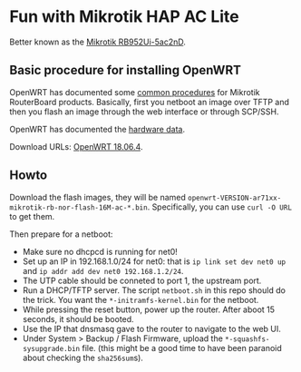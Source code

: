 # Fun with Mikrotik HAP AC Lite

Better known as the [Mikrotik RB952Ui-5ac2nD][mikrotik-hap-ac-lite].

## Basic procedure for installing OpenWRT

OpenWRT has documented some [common procedures][openwrt-rb-common-procedures]
for Mikrotik RouterBoard products. Basically, first you netboot an image over
TFTP and then you flash an image through the web interface or through SCP/SSH.

OpenWRT has documented the [hardware data][openwrt-hap-ac-lite-hwdata].

Download URLs: [OpenWRT 18.06.4][openwrt-download-18-06-4].

## Howto

Download the flash images, they will be named
`openwrt-VERSION-ar71xx-mikrotik-rb-nor-flash-16M-ac-*.bin`. Specifically, you
can use `curl -O URL` to get them.

Then prepare for a netboot:

- Make sure no dhcpcd is running for net0!
- Set up an IP in 192.168.1.0/24 for net0: that is `ip link set dev net0 up`
  and `ip addr add dev net0 192.168.1.2/24`.
- The UTP cable should be conneted to port 1, the upstream port.
- Run a DHCP/TFTP server. The script `netboot.sh` in this repo should do the
  trick. You want the `*-initramfs-kernel.bin` for the netboot.
- While pressing the reset button, power up the router. After aboot 15 seconds, it should be booted.
- Use the IP that dnsmasq gave to the router to navigate to the web UI.
- Under System > Backup / Flash Firmware, upload the `*-squashfs-sysupgrade.bin` file.
  (this might be a good time to have been paranoid about checking the `sha256sum`s).

[mikrotik-hap-ac-lite]: https://mikrotik.com/product/RB952Ui-5ac2nD
[openwrt-rb-common-procedures]: https://openwrt.org/toh/mikrotik/common
[openwrt-hap-ac-lite-hwdata]: https://openwrt.org/toh/hwdata/mikrotik/mikrotik_rb952ui-5ac2nd_hap_ac_lite
[openwrt-download-18-06-4]: http://downloads.openwrt.org/releases/18.06.4/targets/ar71xx/mikrotik/
